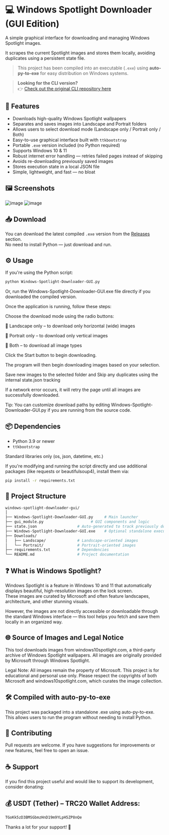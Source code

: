 # 💻 Windows Spotlight Downloader (GUI Edition)

A simple graphical interface for downloading and managing Windows Spotlight images.

It scrapes the current Spotlight images and stores them locally, avoiding duplicates using a persistent state file.

> This project has been compiled into an executable (`.exe`) using **auto-py-to-exe** for easy distribution on Windows systems.

> **Looking for the CLI version?**  
> 👉 [Check out the original CLI repository here](https://github.com/TitanComputer/Windows-Spotlight-Downloader)


## 🚀 Features

- Downloads high-quality Windows Spotlight wallpapers
- Separates and saves images into Landscape and Portrait folders
- Allows users to select download mode (Landscape only / Portrait only / Both)
- Easy-to-use graphical interface built with `ttkbootstrap`
- Portable `.exe` version included (no Python required)
- Supports Windows 10 & 11
- Robust internet error handling — retries failed pages instead of skipping
- Avoids re-downloading previously saved images
- Stores execution state in a local JSON file
- Simple, lightweight, and fast — no bloat

## 🖼️ Screenshots

![image](https://github.com/user-attachments/assets/e51a468f-01c1-428c-80a8-76f653558cb9) ![image](https://github.com/user-attachments/assets/449657f8-c528-4a9c-856d-141953e6d5a5)



## 📥 Download

You can download the latest compiled `.exe` version from the [Releases](https://github.com/TitanComputer/windows-spotlight-downloader-GUI/releases/latest) section.  
No need to install Python — just download and run.

## ⚙️ Usage

If you're using the Python script:
```bash
python Windows-Spotlight-Downloader-GUI.py
```
Or, run the Windows-Spotlight-Downloader-GUI.exe file directly if you downloaded the compiled version.

Once the application is running, follow these steps:

Choose the download mode using the radio buttons:

🔘 Landscape only – to download only horizontal (wide) images

🔘 Portrait only – to download only vertical images

🔘 Both – to download all image types

Click the Start button to begin downloading.

The program will then begin downloading images based on your selection.

Save new images to the selected folder and Skip any duplicates using the internal state.json tracking

If a network error occurs, it will retry the page until all images are successfully downloaded.

Tip: You can customize download paths by editing Windows-Spotlight-Downloader-GUI.py if you are running from the source code.

## 📦 Dependencies

- Python 3.9 or newer
- `ttkbootstrap`

Standard libraries only (os, json, datetime, etc.)

If you're modifying and running the script directly and use additional packages (like requests or beautifulsoup4), install them via:
```bash
pip install -r requirements.txt
```

## 📁 Project Structure

```bash
windows-spotlight-downloader-gui/
│
├── Windows-Spotlight-Downloader-GUI.py     # Main launcher
├── gui_module.py                     # GUI components and logic
├── state.json                  # Auto-generated to track previously downloaded images
├── Windows-Spotlight-Downloader-GUI.exe    # Optional standalone executable
├── Downloads/
│   ├── Landscape/              # Landscape-oriented images
│   └── Portrait/               # Portrait-oriented images
├── requirements.txt            # Dependencies
└── README.md                   # Project documentation
```
## ❓ What is Windows Spotlight?

Windows Spotlight is a feature in Windows 10 and 11 that automatically displays beautiful, high-resolution images on the lock screen.  
These images are curated by Microsoft and often feature landscapes, architecture, and other stunning visuals.  

However, the images are not directly accessible or downloadable through the standard Windows interface — this tool helps you fetch and save them locally in an organized way.

## 🌐 Source of Images and Legal Notice
This tool downloads images from windows10spotlight.com, a third-party archive of Windows Spotlight wallpapers.
All images are originally provided by Microsoft through Windows Spotlight.

Legal Note: All images remain the property of Microsoft. This project is for educational and personal use only.
Please respect the copyrights of both Microsoft and windows10spotlight.com, which curates the image collection.

## 🛠 Compiled with auto-py-to-exe
This project was packaged into a standalone .exe using auto-py-to-exe.
This allows users to run the program without needing to install Python.

## 🤝 Contributing
Pull requests are welcome.
If you have suggestions for improvements or new features, feel free to open an issue.

## ☕ Support
If you find this project useful and would like to support its development, consider donating:
## 💰 USDT (Tether) – TRC20 Wallet Address:

```bash
TGoKk5zD3BMSGbmzHnD19m9YLpH5ZP8nQe
```
Thanks a lot for your support! 🙏
